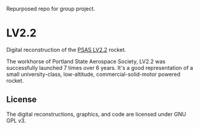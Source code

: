 Repurposed repo for group project.

LV2.2
=====

Digital reconstruction of the [PSAS LV2.2](http://psas.pdx.edu/rockets/#lv22) rocket.


The workhorse of Portland State Aerospace Society, LV2.2 was successfully launched 7 times over 6 years. It's a good representation of a small university-class, low-altitude, commercial-solid-motor powered rocket.


## License

The digital reconstructions, graphics, and code are licensed under GNU GPL v3.
